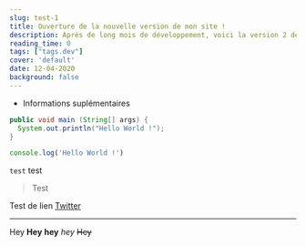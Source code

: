 ```yaml
---
slug: test-1
title: Ouverture de la nouvelle version de mon site !
description: Après de long mois de développement, voici la version 2 de mon site !
reading_time: 0
tags: ["tags.dev"]
cover: 'default'
date: 12-04-2020
background: false
---
```


- Informations suplémentaires

```java
public void main (String[] args) {
  System.out.println("Hello World !");
}
```


```javascript
console.log('Hello World !')
```

`test` test

> Test

Test de lien [Twitter](https://twitter.com/ArthurDanj)

---

Hey
**Hey**
__hey__
_hey_
~~Hey~~
